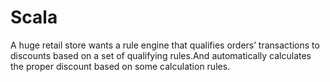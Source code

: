# Scala
A huge retail store wants a rule engine that qualifies orders’ transactions to discounts based  on a set of qualifying rules.And automatically calculates the proper discount based on some calculation rules.
